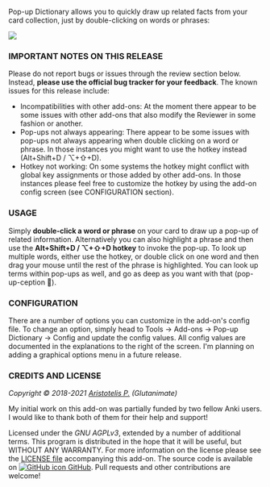 <!-- BANNER -->

Pop-up Dictionary allows you to quickly draw up related facts from your card collection, just by double-clicking on words or phrases:

![](https://raw.githubusercontent.com/glutanimate/popup-dictionary/master/screenshots/screencast.gif)

### IMPORTANT NOTES ON THIS RELEASE

Please do not report bugs or issues through the review section below. Instead, **please use the official bug tracker for your feedback**. The known issues for this release include:

- Incompatibilities with other add-ons: At the moment there appear to be some issues with other add-ons that also modify the Reviewer in some fashion or another.
- Pop-ups not always appearing: There appear to be some issues with pop-ups not always appearing when double clicking on a word or phrase. In those instances you might want to use the hotkey instead (Alt+Shift+D / ⌥+⇧+D).
- Hotkey not working: On some systems the hotkey might conflict with global key assignments or those added by other add-ons. In those instances please feel free to customize the hotkey by using the add-on config screen (see CONFIGURATION section).

<!-- CHANGELOG -->

### USAGE

Simply **double-click a word or phrase** on your card to draw up a pop-up of related information. Alternatively you can also highlight a phrase and then use the **Alt+Shift+D / ⌥+⇧+D hotkey** to invoke the pop-up. To look up multiple words, either use the hotkey, or double click on one word and then drag your mouse until the rest of the phrase is highlighted. You can look up terms within pop-ups as well, and go as deep as you want with that (pop-up-ception 🙂).

### CONFIGURATION

There are a number of options you can customize in the add-on's config file. To change an option, simply head to Tools → Add-ons → Pop-up Dictionary → Config and update the config values. All config values are documented in the explanations to the right of the screen. I'm planning on adding a graphical options menu in a future release.

<!-- SUPPORT -->

### CREDITS AND LICENSE

*Copyright © 2018-2021 [Aristotelis P.](https://glutanimate.com/)  (Glutanimate)*

My initial work on this add-on was partially funded by two fellow Anki users. I would like to thank both of them for their help and support!

Licensed under the _GNU AGPLv3_, extended by a number of additional terms. This program is distributed in the hope that it will be useful, but WITHOUT ANY WARRANTY. For more information on the license please see the [LICENSE file](https://github.com/glutanimate/popup-dictionary/blob/master/LICENSE) accompanying this add-on. The source code is available on [![GitHub icon](https://glutanimate.com/logos/github.svg) GitHub](https://github.com/glutanimate/popup-dictionary). Pull requests and other contributions are welcome!

<!-- RESOURCES -->

<!-- FUNDING -->
